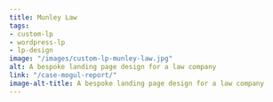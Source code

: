 ```yaml
---
title: Munley Law
tags:
- custom-lp
- wordpress-lp
- lp-design
image: "/images/custom-lp-munley-law.jpg"
alt: A bespoke landing page design for a law company
link: "/case-mogul-report/"
image-alt-title: A bespoke landing page design for a law company
---
```



